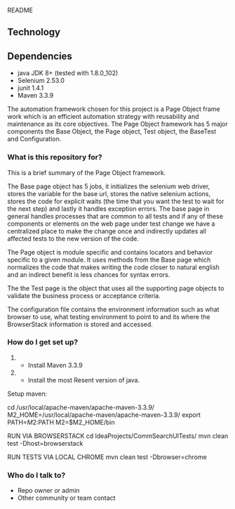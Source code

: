 README 
## Technology ##
## Dependencies ##


* java JDK 8+ (tested with 1.8.0_102)
* Selenium 2.53.0
* junit 1.4.1
* Maven 3.3.9



The automation framework chosen for this project is a Page Object frame work which is an efficient automation strategy with reusability and maintenance as its core objectives.  The Page Object framework has 5 major components the Base Object, the Page object, Test object, the BaseTest and Configuration.

### What is this repository for? ###

This is a brief summary of the Page Object framework.  



The Base page object has 5 jobs, it initializes the selenium web driver, stores the variable for the base url, stores the native selenium actions, stores the code for explicit waits (the time that you want the test to wait for the next step) and lastly it handles exception errors. The base page in general handles processes that are common to all tests and if any of these components or elements on the web page under test change we have a centralized place to make the change once and indirectly updates all affected tests to the new version of the code.

The Page object is module specific and contains locators and behavior specific to a given module.  It uses methods from the Base page which normalizes the code that makes writing the code closer to natural english and an indirect benefit is less chances for syntax errors. 

The the Test page is the object that uses all the supporting page objects to validate the business process or acceptance criteria.  

The configuration file contains the environment information such as what browser to use, what testing environment to point to and its where the BrowserStack information is stored and accessed.  

### How do I get set up? ###

1. * Install Maven 3.3.9
1. * Install the most Resent version of java.
 

Setup maven:

cd /usr/local/apache-maven/apache-maven-3.3.9/
M2_HOME=/usr/local/apache-maven/apache-maven-3.3.9/
export PATH=$M2:$PATH
M2=$M2_HOME/bin

RUN VIA BROWSERSTACK
cd IdeaProjects/CommSearchUITests/
mvn clean test -Dhost=browserstack

RUN TESTS VIA LOCAL CHROME
mvn clean test -Dbrowser=chrome


### Who do I talk to? ###

* Repo owner or admin
* Other community or team contact